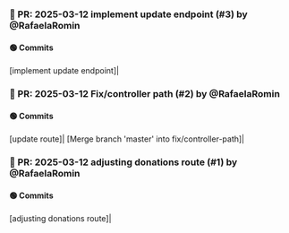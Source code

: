 ### 📌 PR: 2025-03-12 implement update endpoint (#3) by @RafaelaRomin
#### 🟢 Commits
[implement update endpoint]|

### 📌 PR: 2025-03-12 Fix/controller path (#2) by @RafaelaRomin
#### 🟢 Commits
[update route]|
[Merge branch 'master' into fix/controller-path]|

### 📌 PR: 2025-03-12 adjusting donations route (#1) by @RafaelaRomin
#### 🟢 Commits
[adjusting donations route]|